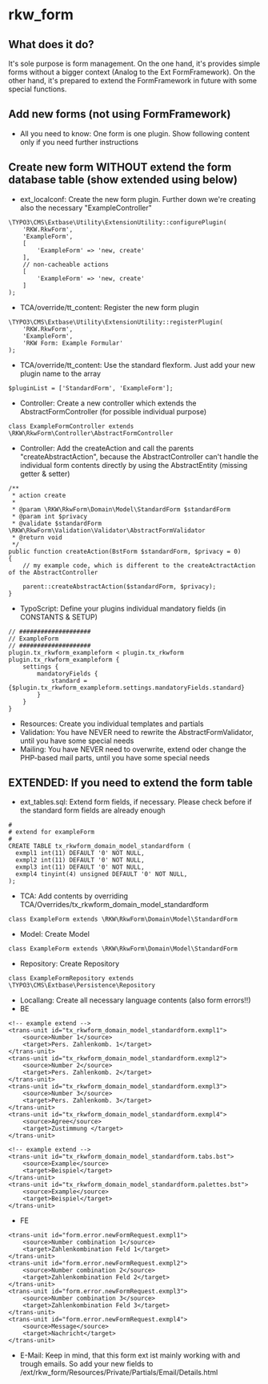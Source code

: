 # rkw_form
## What does it do?
It's sole purpose is form management. 
On the one hand, it's provides simple forms without a bigger context (Analog to the Ext FormFramework).
On the other hand, it's prepared to extend the FormFramework in future with some special functions.

## Add new forms (not using FormFramework)
* All you need to know: One form is one plugin. Show following content only if you need further instructions

## Create new form WITHOUT extend the form database table (show extended using below)
* ext_localconf: Create the new form plugin. Further down we're creating also the necessary "ExampleController"
```
\TYPO3\CMS\Extbase\Utility\ExtensionUtility::configurePlugin(
    'RKW.RkwForm',
    'ExampleForm',
    [
        'ExampleForm' => 'new, create'
    ],
    // non-cacheable actions
    [
        'ExampleForm' => 'new, create'
    ]
);
```       
* TCA/override/tt_content: Register the new form plugin
```
\TYPO3\CMS\Extbase\Utility\ExtensionUtility::registerPlugin(
    'RKW.RkwForm',
    'ExampleForm',
    'RKW Form: Example Formular'
);
```     
* TCA/override/tt_content: Use the standard flexform. Just add your new plugin name to the array
```
$pluginList = ['StandardForm', 'ExampleForm'];
``` 
* Controller: Create a new controller which extends the AbstractFormController (for possible individual purpose)
```
class ExampleFormController extends \RKW\RkwForm\Controller\AbstractFormController
``` 
* Controller: Add the createAction and call the parents "createAbstractAction", because the AbstractController can't handle the individual form contents directly by using the AbstractEntity (missing getter & setter) 
```
/**
 * action create
 *
 * @param \RKW\RkwForm\Domain\Model\StandardForm $standardForm
 * @param int $privacy
 * @validate $standardForm \RKW\RkwForm\Validation\Validator\AbstractFormValidator
 * @return void
 */
public function createAction(BstForm $standardForm, $privacy = 0)
{
    // my example code, which is different to the createActractAction of the AbstractController

    parent::createAbstractAction($standardForm, $privacy);
}
``` 
* TypoScript: Define your plugins individual mandatory fields (in CONSTANTS & SETUP)
```
// ####################
// ExampleForm
// ####################
plugin.tx_rkwform_exampleform < plugin.tx_rkwform
plugin.tx_rkwform_exampleform {
    settings {
        mandatoryFields {
            standard = {$plugin.tx_rkwform_exampleform.settings.mandatoryFields.standard}
        }
    }
}
``` 
* Resources: Create you individual templates and partials
* Validation: You have NEVER need to rewrite the AbstractFormValidator, until you have some special needs
* Mailing: You have NEVER need to overwrite, extend oder change the PHP-based mail parts, until you have some special needs


## EXTENDED: If you need to extend the form table
* ext_tables.sql: Extend form fields, if necessary. Please check before if the standard form fields are already enough
```
#
# extend for exampleForm 
#
CREATE TABLE tx_rkwform_domain_model_standardform (
  exmpl1 int(11) DEFAULT '0' NOT NULL,
  exmpl2 int(11) DEFAULT '0' NOT NULL,
  exmpl3 int(11) DEFAULT '0' NOT NULL,
  exmpl4 tinyint(4) unsigned DEFAULT '0' NOT NULL,
);
```
* TCA: Add contents by overriding TCA/Overrides/tx_rkwform_domain_model_standardform
```
class ExampleForm extends \RKW\RkwForm\Domain\Model\StandardForm
``` 
* Model: Create Model
```
class ExampleForm extends \RKW\RkwForm\Domain\Model\StandardForm
``` 
* Repository: Create Repository
```
class ExampleFormRepository extends \TYPO3\CMS\Extbase\Persistence\Repository
``` 
* Locallang: Create all necessary language contents (also form errors!!) 
* BE
```
<!-- example extend -->
<trans-unit id="tx_rkwform_domain_model_standardform.exmpl1">
    <source>Number 1</source>
    <target>Pers. Zahlenkomb. 1</target>
</trans-unit>
<trans-unit id="tx_rkwform_domain_model_standardform.exmpl2">
    <source>Number 2</source>
    <target>Pers. Zahlenkomb. 2</target>
</trans-unit>
<trans-unit id="tx_rkwform_domain_model_standardform.exmpl3">
    <source>Number 3</source>
    <target>Pers. Zahlenkomb. 3</target>
</trans-unit>
<trans-unit id="tx_rkwform_domain_model_standardform.exmpl4">
    <source>Agree</source>
    <target>Zustimmung </target>
</trans-unit>

<!-- example extend -->
<trans-unit id="tx_rkwform_domain_model_standardform.tabs.bst">
    <source>Example</source>
    <target>Beispiel</target>
</trans-unit>
<trans-unit id="tx_rkwform_domain_model_standardform.palettes.bst">
    <source>Example</source>
    <target>Beispiel</target>
</trans-unit>
``` 
* FE
```
<trans-unit id="form.error.newFormRequest.exmpl1">
    <source>Number combination 1</source>
    <target>Zahlenkombination Feld 1</target>
</trans-unit>
<trans-unit id="form.error.newFormRequest.exmpl2">
    <source>Number combination 2</source>
    <target>Zahlenkombination Feld 2</target>
</trans-unit>
<trans-unit id="form.error.newFormRequest.exmpl3">
    <source>Number combination 3</source>
    <target>Zahlenkombination Feld 3</target>
</trans-unit>
<trans-unit id="form.error.newFormRequest.exmpl4">
    <source>Message</source>
    <target>Nachricht</target>
</trans-unit>

``` 
* E-Mail: Keep in mind, that this form ext ist mainly working with and trough emails. So add your new fields to /ext/rkw_form/Resources/Private/Partials/Email/Details.html
